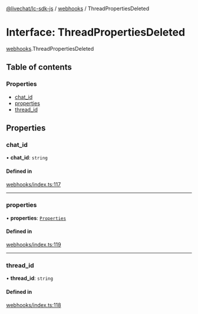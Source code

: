 [@livechat/lc-sdk-js](../README.md) / [webhooks](../modules/webhooks.md) / ThreadPropertiesDeleted

# Interface: ThreadPropertiesDeleted

[webhooks](../modules/webhooks.md).ThreadPropertiesDeleted

## Table of contents

### Properties

- [chat\_id](webhooks.ThreadPropertiesDeleted.md#chat_id)
- [properties](webhooks.ThreadPropertiesDeleted.md#properties)
- [thread\_id](webhooks.ThreadPropertiesDeleted.md#thread_id)

## Properties

### chat\_id

• **chat\_id**: `string`

#### Defined in

[webhooks/index.ts:117](https://github.com/livechat/lc-sdk-js/blob/a921f8a/src/webhooks/index.ts#L117)

___

### properties

• **properties**: [`Properties`](webhooks_structures_structures.Properties.md)

#### Defined in

[webhooks/index.ts:119](https://github.com/livechat/lc-sdk-js/blob/a921f8a/src/webhooks/index.ts#L119)

___

### thread\_id

• **thread\_id**: `string`

#### Defined in

[webhooks/index.ts:118](https://github.com/livechat/lc-sdk-js/blob/a921f8a/src/webhooks/index.ts#L118)

